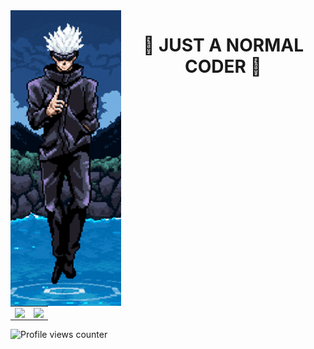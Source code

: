 <img src="https://github.com/zyZuZyz/zyZuZyz/blob/main/Untitled.png" align="left"/>  
<div align="center" valign="top" width="33%">  
<h1> 🤞 JUST A NORMAL CODER 🤞 </h1>
</div>

<table><tr><td valign="top" width="50%">

<img src="https://github-readme-stats.vercel.app/api?username=zyZuZyz&show_icons=true&count_private=true&hide_border=true" align="left" style="width: 99%" />

</td><td valign="top" width="50%">

<img src="https://github-readme-stats.vercel.app/api/top-langs/?username=zyZuZyz&hide_border=true&layout=compact" align="left" style="width: 99%" />

</td></tr></table>  

![Profile views counter](https://komarev.com/ghpvc/?username=zyZuZyz&&style=flat-square)  


